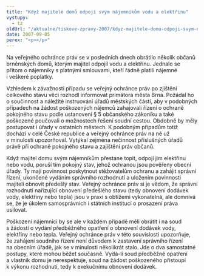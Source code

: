 ```yaml
---
title: "Když majitelé domů odpojí svým nájemníkům vodu a elektřinu"
vystupy:
  - tz
oldUrl: "/aktualne/tiskove-zpravy-2007/kdyz-majitele-domu-odpoji-svym-najemnikum-vodu-a-elektrinu"
date: 2007-09-05
perex: "<p></p>"
---
```


<!-- imported from the old website -->

<p class="Normln-web">Na veřejného ochránce práv se v posledních dnech obrátilo několik občanů brněnských domů, kterým majitel odpojil vodu a elektřinu. Jednalo se přitom o nájemníky s platnými smlouvami, kteří řádně platili nájemné i veškeré poplatky.</p><p class="Normln-web">Vzhledem k závažnosti případu se veřejný ochránce práv po zjištění celkového stavu věci rozhodl informovat primátora města Brna. Požádal ho o součinnost a náležité instruování úřadů městských částí, aby v podobných případech na žádost poškozených nájemců zahajovali řízení o ochraně pokojného stavu podle ustanovení § 5 občanského zákoníku a také poškozené poučovali o možnostech řešení soudní cestou. Obdobně by měly postupovat i úřady v ostatních městech. K podobným případům totiž dochází v celé České republice a veřejný ochránce práv na ně už v minulosti upozorňoval. Vytýkal zejména nečinnost příslušných úřadů právě při ochraně pokojného stavu a zajištění práv občanů.</p><p class="Normln-web">Když majitel domu svým nájemníkům přestane topit, odpojí jim elektřinu nebo vodu, poruší tím pokojný stav, jehož ochranou jsou pověřeny obecní úřady. Ty mají povinnost poskytnout stěžovatelům ochranu a zahájit správní řízení, ukončené vydáním správního rozhodnutí a uložením povinnosti majiteli obnovit předešlý stav. Veřejný ochránce práv si je vědom, že správní rozhodnutí nařizující obnovení předešlého stavu (tedy obnovení dodávek vody, elektřiny nebo tepla) jsou v praxi s obtížemi vykonatelná, ale domnívá se, že je úkolem samosprávních i státních institucí o prosazení práva usilovat.</p><p class="Normln-web">Poškození nájemníci by se ale v každém případě měli obrátit i na soud s žádostí o vydání předběžného opatření o obnovení dodávek vody, elektřiny nebo tepla. Veřejný ochránce práv v této souvislosti upozorňuje, že zahájení soudního řízení není důvodem k zastavení správního řízení na obecním úřadě, jak se v minulosti několikrát stalo. Jde o dva samostatné postupy, které mohou běžet současně. Vydá-li soud předběžné opatření a vlastník domu je nerespektuje, soud na žádost poškozeného přistoupí k výkonu rozhodnutí, tedy k exekučnímu obnovení dodávek.</p><p class="Normln-web"> </p>
